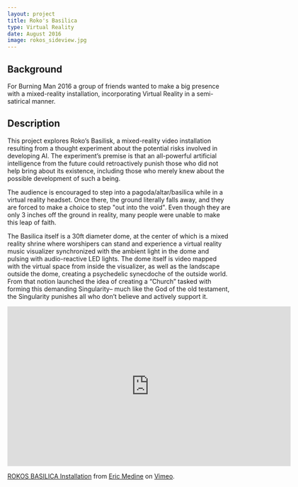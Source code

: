 ```yaml
---
layout: project
title: Roko's Basilica
type: Virtual Reality
date: August 2016
image: rokos_sideview.jpg
---
```


## Background
For Burning Man 2016 a group of friends wanted to make a big presence with a mixed-reality installation, incorporating Virtual Reality in a semi-satirical manner.

## Description
This project explores Roko’s Basilisk, a mixed-reality video installation resulting from a thought experiment about the potential risks involved in developing AI. The experiment’s premise is that an all-powerful artificial intelligence from the future could retroactively punish those who did not help bring about its existence, including those who merely knew about the possible development of such a being.

The audience is encouraged to step into a pagoda/altar/basilica while in a virtual reality headset. Once there, the ground literally falls away, and they are forced to make a choice to step "out into the void". Even though they are only 3 inches off the ground in reality, many people were unable to make this leap of faith.

The Basilica itself is a 30ft diameter dome, at the center of which is a mixed reality shrine where worshipers can stand and experience a virtual reality music visualizer synchronized with the ambient light in the dome and pulsing with audio-reactive LED lights. The dome itself is video mapped with the virtual space from inside the visualizer, as well as the landscape outside the dome, creating a psychedelic synecdoche of the outside world. From that notion launched the idea of creating a “Church” tasked with forming this demanding Singularity– much like the God of the old testament, the Singularity punishes all who don’t believe and actively support it.

<iframe src="https://player.vimeo.com/video/187430501?byline=0&portrait=0" width="640" height="360" frameborder="0" webkitallowfullscreen mozallowfullscreen allowfullscreen></iframe>
<p><a href="https://vimeo.com/187430501">ROKOS BASILICA Installation</a> from <a href="https://vimeo.com/ericmedine">Eric Medine</a> on <a href="https://vimeo.com">Vimeo</a>.</p>
